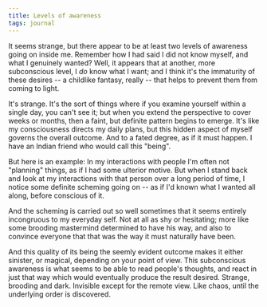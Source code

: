 ```yaml
---
title: Levels of awareness
tags: journal
---
```


It seems strange, but there appear to be at least two levels of
awareness going on inside me.  Remember how I had said I did not know
myself, and what I genuinely wanted?  Well, it appears that at another,
more subconscious level, I *do* know what I want; and I think it's the
immaturity of these desires -- a childlike fantasy, really -- that helps
to prevent them from coming to light.

It's strange.  It's the sort of things where if you examine yourself
within a single day, you can't see it; but when you extend the
perspective to cover weeks or months, then a faint, but definite pattern
begins to emerge.  It's like my consciousness directs my daily plans,
but this hidden aspect of myself governs the overall outcome.  And to a
fated degree, as if it must happen.  I have an Indian friend who would
call this "being".

But here is an example: In my interactions with people I'm often not
"planning" things, as if I had some ulterior motive.  But when I stand
back and look at my interactions with that person over a long period of
time, I notice some definite scheming going on -- as if I'd known what I
wanted all along, before conscious of it.

And the scheming is carried out so well sometimes that it seems entirely
incongruous to my everyday self.  Not at all as shy or hesitating; more
like some brooding mastermind determined to have his way, and also to
convince everyone that that was the way it must naturally have been.

And this quality of its being the seemly evident outcome makes it either
sinister, or magical, depending on your point of view.  This
subconscious awareness is what seems to be able to read people's
thoughts, and react in just that way which would eventually produce the
result desired.  Strange, brooding and dark.  Invisible except for the
remote view.  Like chaos, until the underlying order is discovered.


